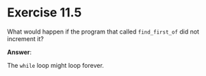 # Exercise 11.5

What would happen if the program that called `find_first_of` did not increment it?

**Answer**:

The `while` loop might loop forever.
